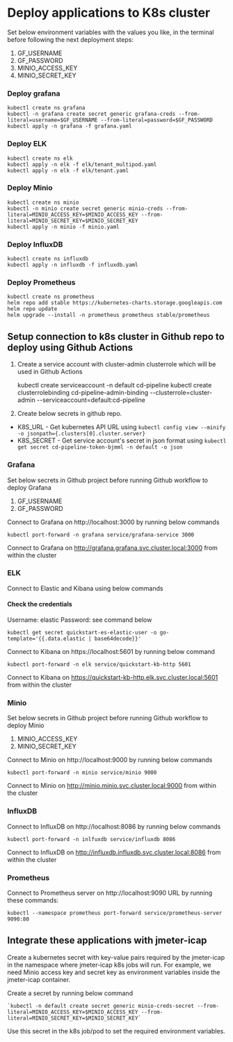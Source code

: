 # Deploy applications to K8s cluster

Set below environment variables with the values you like, in the terminal before following the next deployment steps:

1. GF_USERNAME
2. GF_PASSWORD
3. MINIO_ACCESS_KEY
4. MINIO_SECRET_KEY

### Deploy grafana

    kubectl create ns grafana
    kubectl -n grafana create secret generic grafana-creds --from-literal=username=$GF_USERNAME --from-literal=password=$GF_PASSWORD
    kubectl apply -n grafana -f grafana.yaml

### Deploy ELK

    kubectl create ns elk
    kubectl apply -n elk -f elk/tenant_multipod.yaml
    kubectl apply -n elk -f elk/tenant.yaml

### Deploy Minio

    kubectl create ns minio
    kubectl -n minio create secret generic minio-creds --from-literal=MINIO_ACCESS_KEY=$MINIO_ACCESS_KEY --from-literal=MINIO_SECRET_KEY=$MINIO_SECRET_KEY
    kubectl apply -n minio -f minio.yaml

### Deploy InfluxDB

    kubectl create ns influxdb
    kubectl apply -n influxdb -f influxdb.yaml

### Deploy Prometheus

    kubectl create ns prometheus
    helm repo add stable https://kubernetes-charts.storage.googleapis.com
    helm repo update
    helm upgrade --install -n prometheus prometheus stable/prometheus

## Setup connection to k8s cluster in Github repo to deploy using Github Actions

1. Create a service account with cluster-admin clusterrole which will be used in Github Actions

    kubectl create serviceaccount -n default cd-pipeline
    kubectl create clusterrolebinding cd-pipeline-admin-binding --clusterrole=cluster-admin --serviceaccount=default:cd-pipeline

2. Create below secrets in github repo.

* K8S_URL - Get kubernetes API URL using `kubectl config view --minify -o jsonpath={.clusters[0].cluster.server}`
* K8S_SECRET - Get service account's secret in json format using `kubectl get secret cd-pipeline-token-bjmml -n default -o json`


### Grafana
Set below secrets in Github project before running Github workflow to deploy Grafana

1. GF_USERNAME
2. GF_PASSWORD

Connect to Grafana on http://localhost:3000 by running below commands

    kubectl port-forward -n grafana service/grafana-service 3000

Connect to Grafana on http://grafana.grafana.svc.cluster.local:3000 from within the cluster

### ELK
Connect to Elastic and Kibana using below commands

#### Check the credentials
Username: elastic Password: see command below

    kubectl get secret quickstart-es-elastic-user -o go-template='{{.data.elastic | base64decode}}'

Connect to Kibana on https://localhost:5601 by running below command

    kubectl port-forward -n elk service/quickstart-kb-http 5601

Connect to Kibana on https://quickstart-kb-http.elk.svc.cluster.local:5601 from within the cluster

### Minio
Set below secrets in Github project before running Github workflow to deploy Minio

1. MINIO_ACCESS_KEY
2. MINIO_SECRET_KEY

Connect to Minio on http://localhost:9000 by running below commands

    kubectl port-forward -n minio service/minio 9000

Connect to Minio on http://minio.minio.svc.cluster.local:9000 from within the cluster

### InfluxDB

Connect to InfluxDB on http://localhost:8086 by running below commands

    kubectl port-forward -n inlfuxdb service/influxdb 8086

Connect to InfluxDB on http://influxdb.influxdb.svc.cluster.local:8086 from within the cluster

### Prometheus

Connect to Prometheus server on http://localhost:9090 URL by running these commands:
    
    kubectl --namespace prometheus port-forward service/prometheus-server 9090:80


## Integrate these applications with jmeter-icap

Create a kubernetes secret with key-value pairs required by the jmeter-icap in the namespace where jmeter-icap k8s jobs will run. 
For example, we need Minio access key and secret key as environment variables inside the jmeter-icap container.

Create a secret by running below command

    `kubectl -n default create secret generic minio-creds-secret --from-literal=MINIO_ACCESS_KEY=$MINIO_ACCESS_KEY --from-literal=MINIO_SECRET_KEY=$MINIO_SECRET_KEY`    

Use this secret in the k8s job/pod to set the required environment variables.
